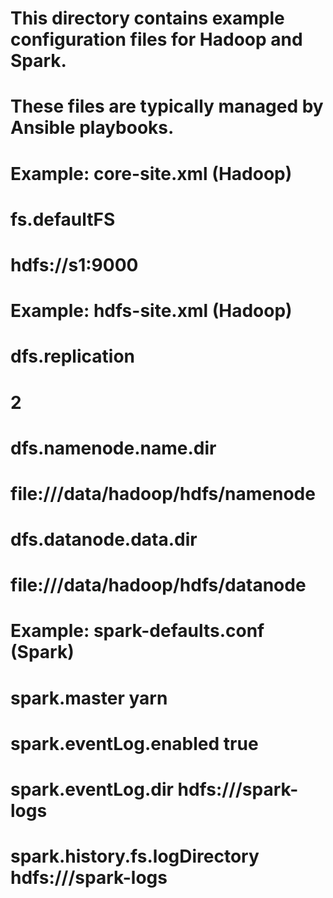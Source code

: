 # This directory contains example configuration files for Hadoop and Spark.
# These files are typically managed by Ansible playbooks.

# Example: core-site.xml (Hadoop)
# <configuration>
#     <property>
#         <name>fs.defaultFS</name>
#         <value>hdfs://s1:9000</value>
#     </property>
# </configuration>

# Example: hdfs-site.xml (Hadoop)
# <configuration>
#     <property>
#         <name>dfs.replication</name>
#         <value>2</value>
#     </property>
#     <property>
#         <name>dfs.namenode.name.dir</name>
#         <value>file:///data/hadoop/hdfs/namenode</value>
#     </property>
#     <property>
#         <name>dfs.datanode.data.dir</name>
#         <value>file:///data/hadoop/hdfs/datanode</value>
#     </property>
# </configuration>

# Example: spark-defaults.conf (Spark)
# spark.master                     yarn
# spark.eventLog.enabled           true
# spark.eventLog.dir               hdfs:///spark-logs
# spark.history.fs.logDirectory    hdfs:///spark-logs
